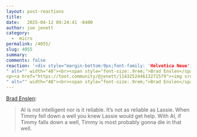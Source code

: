 ```yaml
---
layout: post-reactions
title:  
date:   2025-04-12 09:24:41 -0400
author: joe jenett
category:
  -  micro
permalink: /4055/
slug: 4055
summary: 
comments: false
reaction: '<div style="margin-bottom:9px;font-family: 'Helvetica Neue',Helvetica,Arial,sans-serif;font-weight:600;font-size:1rem;">Reactions:</div><p><a href="https://toot.community/@jenett/114325244613271579"><img src="https://static.toot.community/cache/accounts/avatars/109/326/597/713/827/183/original/c442790693c58a6f.gif
" alt="" width="48"><br><span style="font-size:.9rem;">Brad Enslen</span></a></p>
<p><a href="https://toot.community/@jenett/114325244613271579"><img src="https://static.toot.community/cache/accounts/avatars/109/326/597/713/827/183/original/c442790693c58a6f.gif
" alt="" width="48"><br><span style="font-size:.9rem;">Brad Enslen</span></a></p>'
---
```

<a href="https://ramblinggit.com/2025/04/12/ai-is-not-intelligent-nor.html">Brad Enslen</a>:
<blockquote>
<p>
AI is not intelligent nor is it reliable. It’s not as reliable as Lassie. When Timmy fell down a well you knew Lassie would get help. With AI, if Timmy falls down a well, Timmy is most probably gonna die in that well.
</p>
</blockquote>




<a href="https://brid.gy/publish/mastodon"></a>